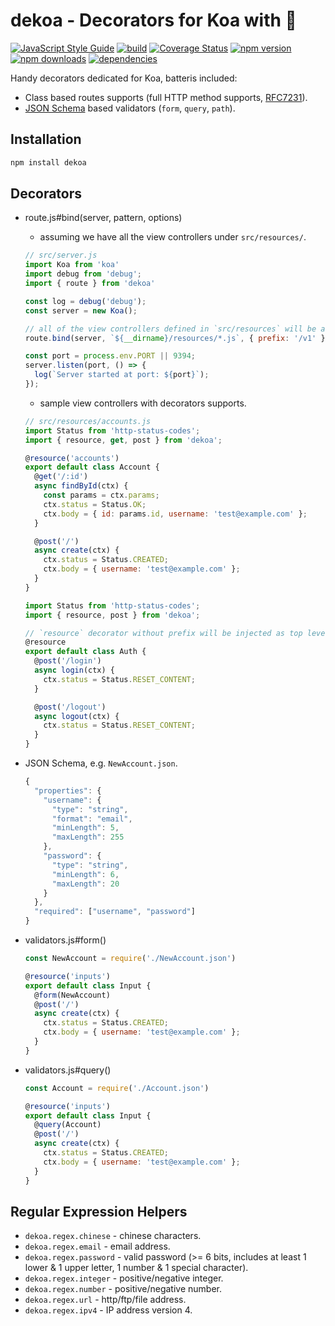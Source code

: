 # dekoa - Decorators for Koa with :revolving_hearts:

[![JavaScript Style Guide](https://img.shields.io/badge/code_style-standard-brightgreen.svg)](https://standardjs.com)
[![build](https://travis-ci.org/jimzhan/dekoa.svg?branch=master)](https://travis-ci.org/jimzhan/dekoa)
[![Coverage Status](https://coveralls.io/repos/github/jimzhan/dekoa/badge.svg?branch=master)](https://coveralls.io/github/jimzhan/dekoa?branch=master)
[![npm version](https://img.shields.io/npm/v/dekoa.svg?style=flat-square)](https://www.npmjs.com/package/dekoa)
[![npm downloads](https://img.shields.io/npm/dm/dekoa.svg?style=flat-square)](https://www.npmjs.com/package/dekoa)
[![dependencies](https://david-dm.org/jimzhan/dekoa.svg)](https://david-dm.org/jimzhan/dekoa.svg)


Handy decorators dedicated for Koa, batteris included:
* Class based routes supports (full HTTP method supports, [RFC7231](https://tools.ietf.org/html/rfc7231#section-4)).
* [JSON Schema](http://json-schema.org/) based validators (`form`, `query`, `path`).

## Installation

```bash
npm install dekoa
```

## Decorators

* route.js#bind(server, pattern, options)

  - assuming we have all the view controllers under `src/resources/`.

  ```javascript
  // src/server.js
  import Koa from 'koa'
  import debug from 'debug';
  import { route } from 'dekoa'

  const log = debug('debug');
  const server = new Koa();

  // all of the view controllers defined in `src/resources` will be automatically registered.
  route.bind(server, `${__dirname}/resources/*.js`, { prefix: '/v1' });

  const port = process.env.PORT || 9394;
  server.listen(port, () => {
    log(`Server started at port: ${port}`);
  });
  ```

  - sample view controllers with decorators supports.

  ```javascript
  // src/resources/accounts.js
  import Status from 'http-status-codes';
  import { resource, get, post } from 'dekoa';

  @resource('accounts')
  export default class Account {
    @get('/:id')
    async findById(ctx) {
      const params = ctx.params;
      ctx.status = Status.OK;
      ctx.body = { id: params.id, username: 'test@example.com' };
    }

    @post('/')
    async create(ctx) {
      ctx.status = Status.CREATED;
      ctx.body = { username: 'test@example.com' };
    }
  }
  ```

  ```javascript
  import Status from 'http-status-codes';
  import { resource, post } from 'dekoa';

  // `resource` decorator without prefix will be injected as top level URL.
  @resource
  export default class Auth {
    @post('/login')
    async login(ctx) {
      ctx.status = Status.RESET_CONTENT;
    }

    @post('/logout')
    async logout(ctx) {
      ctx.status = Status.RESET_CONTENT;
    }
  }
  ```

* JSON Schema, e.g. `NewAccount.json`.

  ```javascript
  {
    "properties": {
      "username": {
        "type": "string",
        "format": "email",
        "minLength": 5,
        "maxLength": 255
      },
      "password": {
        "type": "string",
        "minLength": 6,
        "maxLength": 20
      }
    },
    "required": ["username", "password"]
  }
  ```

* validators.js#form(<Schema>)

  ```javascript
  const NewAccount = require('./NewAccount.json')

  @resource('inputs')
  export default class Input {
    @form(NewAccount)
    @post('/')
    async create(ctx) {
      ctx.status = Status.CREATED;
      ctx.body = { username: 'test@example.com' };
    }
  }
  ```

* validators.js#query(<Schema>)

  ```javascript
  const Account = require('./Account.json')

  @resource('inputs')
  export default class Input {
    @query(Account)
    @post('/')
    async create(ctx) {
      ctx.status = Status.CREATED;
      ctx.body = { username: 'test@example.com' };
    }
  }
  ```

## Regular Expression Helpers

- `dekoa.regex.chinese` - chinese characters.
- `dekoa.regex.email` - email address.
- `dekoa.regex.password` - valid password (>= 6 bits, includes at least 1 lower & 1 upper letter, 1 number & 1 special character).
- `dekoa.regex.integer` - positive/negative integer.
- `dekoa.regex.number` - positive/negative number.
- `dekoa.regex.url` - http/ftp/file address.
- `dekoa.regex.ipv4` - IP address version 4.

